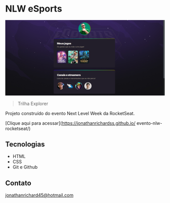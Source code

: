# NLW eSports

![preview](./.github/Screenshot_3.png)

> Trilha Explorer

Projeto construído do evento Next Level Week da RocketSeat.

[Clique aqui para acessar](https://jonathanrichardss.github.io/
evento-nlw-rocketseat/)

## Tecnologias

- HTML
- CSS 
- Git e Github


## Contato

jonathanrichard45@hotmail.com

